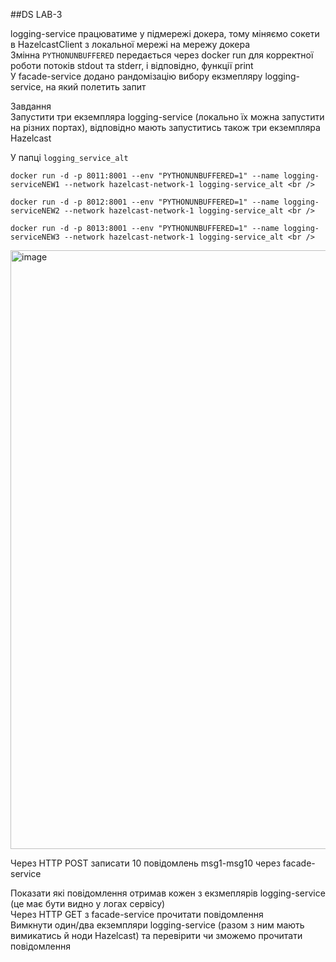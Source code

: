 ##DS LAB-3 


logging-service працюватиме у підмережі докера, тому міняємо сокети в HazelcastClient з локальної мережі на мережу докера <br />
Змінна ``PYTHONUNBUFFERED`` передається через docker run для корректної роботи потоків stdout та stderr, і відповідно, функції print <br />
У facade-service додано рандомізацію вибору екзмепляру logging-service, на який полетить запит <br />



Завдання <br />
Запустити три екземпляра logging-service (локально їх можна запустити на різних портах), відповідно мають запуститись також три екземпляра Hazelcast <br />

У папці ``logging_service_alt``

```
docker run -d -p 8011:8001 --env "PYTHONUNBUFFERED=1" --name logging-serviceNEW1 --network hazelcast-network-1 logging-service_alt <br />

docker run -d -p 8012:8001 --env "PYTHONUNBUFFERED=1" --name logging-serviceNEW2 --network hazelcast-network-1 logging-service_alt <br />

docker run -d -p 8013:8001 --env "PYTHONUNBUFFERED=1" --name logging-serviceNEW3 --network hazelcast-network-1 logging-service_alt <br />
```

<img width="958" alt="image" src="https://github.com/breckenreed/DS-Lab3/assets/62158298/f93921cd-f45b-4ab7-924e-21422ed54966">


Через HTTP POST записати 10 повідомлень msg1-msg10 через facade-service <br />







Показати які повідомлення отримав кожен з екзмеплярів logging-service (це має бути видно у логах сервісу) <br />
Через HTTP GET з facade-service прочитати повідомлення <br />
Вимкнути один/два екземпляри logging-service (разом з ним мають вимикатись й ноди Hazelcast) та перевірити чи зможемо прочитати повідомлення <br />
